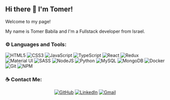 ## Hi there 👋 I'm Tomer!

Welcome to my page!

My name is Tomer Babila and I'm a Fullstack developer from Israel.

### ⚙ Languages and Tools:
<img alt="HTML5" src="https://img.shields.io/badge/HTML5%20-%23E34F26.svg?&style=for-the-badge&logo=html5&logoColor=white"/> <img alt="CSS3" src="https://img.shields.io/badge/CSS3%20-%231572B6.svg?&style=for-the-badge&logo=css3&logoColor=white"/> <img alt="JavaScript" src="https://img.shields.io/badge/JavaScript%20-%23323330.svg?&style=for-the-badge&logo=javascript&logoColor=%23F7DF1E"/> <img alt="TypeScript" src="https://img.shields.io/badge/TypeScript%20-%23007ACC.svg?&style=for-the-badge&logo=typescript&logoColor=white"/> <img alt="React" src="https://img.shields.io/badge/React%20-%2320232a.svg?&style=for-the-badge&logo=react&logoColor=%2361DAFB"/> <img alt="Redux" src="https://img.shields.io/badge/Redux%20-%23593d88.svg?&style=for-the-badge&logo=redux&logoColor=white"/> <img alt="Material UI" src="https://img.shields.io/badge/Material%20UI%20-%230081CB.svg?&style=for-the-badge&logo=material-ui&logoColor=white"/> <img alt="SASS" src="https://img.shields.io/badge/SASS%20-hotpink.svg?&style=for-the-badge&logo=SASS&logoColor=white"/> <img alt="NodeJS" src="https://img.shields.io/badge/node.js%20-%2343853D.svg?&style=for-the-badge&logo=node.js&logoColor=white"/> <img alt="Python" src="https://img.shields.io/badge/Python%20-%2314354C.svg?&style=for-the-badge&logo=python&logoColor=white"/> <img alt="MySQL" src="https://img.shields.io/badge/MySQL-%2300f.svg?&style=for-the-badge&logo=mysql&logoColor=white"/> <img alt="MongoDB" src ="https://img.shields.io/badge/MongoDB-%234ea94b.svg?&style=for-the-badge&logo=mongodb&logoColor=white"/> <img alt="Docker" src="https://img.shields.io/badge/Docker%20-%230db7ed.svg?&style=for-the-badge&logo=docker&logoColor=white"/> <img alt="Git" src="https://img.shields.io/badge/Git%20-%23F05033.svg?&style=for-the-badge&logo=git&logoColor=white"/> <img alt="NPM" src="https://img.shields.io/badge/-NPM-CB3837?style=for-the-badge&logo=npm&logoColor=white"/>

### ☕ Contact Me:
<p align="center">
	<a href="https://github.com/tomerbabila"><img src="https://img.shields.io/badge/GitHub-100000?style=for-the-badge&logo=github&logoColor=white" alt="GitHub"/></a>
	<a href="https://www.linkedin.com/in/tomer-babila/"><img src="https://img.shields.io/badge/LinkedIn-0077B5?style=for-the-badge&logo=linkedin&logoColor=white" alt="LinkedIn"/></a>
  	<a href="mailto:tomer.babila@gmail.com"><img src="https://img.shields.io/badge/Gmail-D14836?style=for-the-badge&logo=gmail&logoColor=white" alt="Gmail" /></a>
</p>

